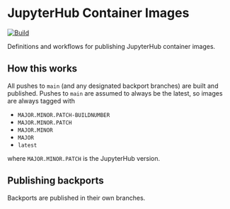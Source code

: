 # JupyterHub Container Images

[![Build](https://github.com/manics/jupyterhub-container-images/actions/workflows/build.yml/badge.svg)](https://github.com/manics/jupyterhub-container-images/actions/workflows/build.yml)

Definitions and workflows for publishing JupyterHub container images.

## How this works

All pushes to `main` (and any designated backport branches) are built and published.
Pushes to `main` are assumed to always be the latest, so images are always tagged with

- `MAJOR.MINOR.PATCH-BUILDNUMBER`
- `MAJOR.MINOR.PATCH`
- `MAJOR.MINOR`
- `MAJOR`
- `latest`

where `MAJOR.MINOR.PATCH` is the JupyterHub version.

## Publishing backports

Backports are published in their own branches.
